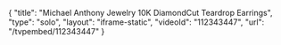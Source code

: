 {
    "title": "Michael Anthony Jewelry 10K DiamondCut Teardrop Earrings",
    "type": "solo",
    "layout": "iframe-static",
    "videoId": "112343447",
    "url": "\/tvpembed\/112343447"
}